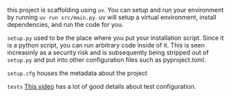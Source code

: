 this project is scaffolding using `uv`. You can setup and run your environment by running `uv run src/main.py`. uv will setup a virtual environment, install dependencies, and run the code for you.

`setup.py` used to be the place where you put your installation script.
Since it is a python script, you can run arbitrary code inside of it. This is seen increasinly as a security risk and is subsequently being stripped out of `setup.py` and put into other configuration files such as pyproject.toml. 

`setup.cfg` houses the metadata about the project

`tests`
[This video](https://www.youtube.com/watch?v=DhUpxWjOhME&t=805s) has a lot of good details about test configuration.